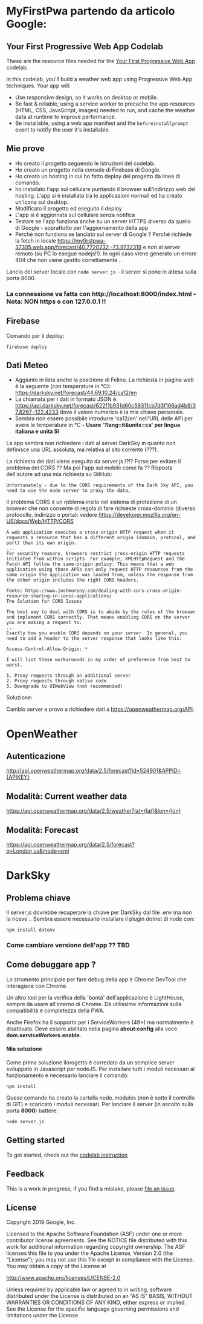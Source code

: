 # MyFirstPwa partendo da articolo Google:
## Your First Progressive Web App Codelab

These are the resource files needed for the
[Your First Progressive Web App][codelab] codelab.

In this codelab, you'll  build a weather web app using Progressive Web App
techniques. Your app will:

* Use responsive design, so it works on desktop or mobile.
* Be fast & reliable, using a service worker to precache the app resources
  (HTML, CSS, JavaScript, images) needed to run, and cache the weather data
  at runtime to improve performance.
* Be installable, using a web app manifest and the `beforeinstallprompt` event
  to notify the user it's installable.

## Mie prove
* Ho creato il progetto seguendo le istruzioni del codelab.
* Ho creato un progetto nella console di Firebase di Google.
* Ho creato un hosting in cui ho fatto deploy del progetto da linea di comando.
* ho installato l'app sul cellulare puntando il browser sull'indirizzo web del hosting. L'app si è installata tra le applicazioni normali ed ha creato un'icona sul desktop.
* Modificato il progetto ed eseguito il deploy
* L'app si è aggiornata sul cellulare senza notifica
* Testare se l'app funziona anche su un server HTTPS diverso da quello di Google - soprattutto per l'aggiornamento della app
* Perchè non funziona se lanciato sul server di Google ? Perchè richiede la fetch in locale https://myfirstpwa-37305.web.app/forecast/40.7720232,-73.9732319 e non al server remoto (su PC lo esegue nodejs!!). 
In ogni caso viene generato un errore 404 che non viene gestito correttamente ..

Lancio del server locale con ```node server.js``` - il server si pone in attesa sulla porta 8000.

### La connessione va fatta con http://localhost:8000/index.html - Nota: NON https o con 127.0.0.1 !!


## Firebase

Comando per il deploy:

```
firebase deploy
```

## Dati Meteo
* Aggiunto in lista anche la posizione di Felino. La richiesta in pagina web è la seguente (con temperature in °C):
https://darksky.net/forecast/44.69,10.24/ca12/en
* La chiamata per i dati in formato JSON è: https://api.darksky.net/forecast/622f1b931d60c59311cb7d3f166ad4b8/37.8267,-122.4233 dove il valore numerico è la mia chiave personale.
* Sembra non essere possibile introdurre 'ca12/en' nell'URL delle API per avere le temperature in °C - **Usare '?lang=it&units=ca' per lingua italiana e unità SI**


La app sembra non richiedere i dati al server DarkSky in quanto non definisce una URL assoluta, ma relativa al sito corrente (???).

La richiesta dei dati viene eseguita da server.js !?!? Forse per evitare il problema del CORS ?? Ma poi l'app sul mobile come fa ??
Risposta dell'autore ad una mia richiesta su GitHub:
```
Unfortunately - due to the CORS requirements of the Dark Sky API, you need to use the node server to proxy the data.
```

Il problema CORS è un rpblema insito nel sistema di protezione di un browser che non consente di regola di fare richieste cross-dominio (diverso protocollo, indirizzo o porta): vedere https://developer.mozilla.org/en-US/docs/Web/HTTP/CORS
```
A web application executes a cross-origin HTTP request when it requests a resource that has a different origin (domain, protocol, and port) than its own origin.
...
For security reasons, browsers restrict cross-origin HTTP requests initiated from within scripts. For example, XMLHttpRequest and the Fetch API follow the same-origin policy. This means that a web application using those APIs can only request HTTP resources from the same origin the application was loaded from, unless the response from the other origin includes the right CORS headers.

```

```
Fonte: https://www.joshmorony.com/dealing-with-cors-cross-origin-resource-sharing-in-ionic-applications/
The Solution for CORS Issues

The best way to deal with CORS is to abide by the rules of the browser and implement CORS correctly. That means enabling CORS on the server you are making a request to.
...
Exactly how you enable CORS depends on your server. In general, you need to add a header to the server response that looks like this:

Access-Control-Allow-Origin: *

I will list these workarounds in my order of preference from best to worst.

1. Proxy requests through an additional server
2. Proxy requests through native code
3. Downgrade to UIWebView (not recommended)

```

Soluzione:

Cambio server e provo a richiedere dati a https://openweathermap.org/API.

# OpenWeather
## Autenticazione
http://api.openweathermap.org/data/2.5/forecast?id=524901&APPID={APIKEY} 

## Modalità: Current weather data
https://api.openweathermap.org/data/2.5/weather?lat={lat}&lon={lon} 

## Modalità: Forecast
https://api.openweathermap.org/data/2.5/forecast?q=London,us&mode=xml


# DarkSky

## Problema chiave
Il server.js dovrebbe recuperare la chiave per DarkSky dal file .env ma non la riceve ..
Sembra essere necessario installare il plugin dotnet di node con:
```
npm install dotenv
```

### Come cambiare versione dell'app ?? TBD


## Come debuggare app ?
Lo strumento principale per fare debug della app è Chrome DevTool che interagisce con Chrome.

Un altro tool per la verifica della 'bontà' dell'applicazione è LightHouse, sempre da usare all'interno di Chrome. Dà utilissime informazioni sulla compatibilità e completezza della PWA.

Anche Firefox ha il supporto per i ServiceWorkers (49+) ma normalmente è disattivato. Deve essere abilitato nella pagina **about:config** alla voce **dom.serviceWorkers.enable**.

#### Mia soluzione
Come prima soluzione ilorogetto è corredato da un semplice server sviluppato in Javascript per nodeJS.
Per installare tutti i moduli necessari al funzionamento è necessario lanciare il comando:
```
npm install
```
Queso comando ha creato la cartella node_modules (non è sotto il controllo di GIT) e scaricato i moduli necessari. 
Per lanciare il server (in ascolto sulla porta **8000**) battere:
```
node server.js
```



## Getting started

To get started, check out the [codelab instruction][codelab]


## Feedback

This is a work in progress, if you find a mistake, please [file an issue][git-issue].


## License

Copyright 2019 Google, Inc.

Licensed to the Apache Software Foundation (ASF) under one or more contributor
license agreements. See the NOTICE file distributed with this work for
additional information regarding copyright ownership. The ASF licenses this
file to you under the Apache License, Version 2.0 (the “License”); you may not
use this file except in compliance with the License. You may obtain a copy of
the License at

http://www.apache.org/licenses/LICENSE-2.0

Unless required by applicable law or agreed to in writing, software distributed
under the License is distributed on an “AS IS” BASIS, WITHOUT WARRANTIES OR
CONDITIONS OF ANY KIND, either express or implied. See the License for the
specific language governing permissions and limitations under the License.


[codelab]: https://codelabs.developers.google.com/codelabs/your-first-pwapp/
[git-issue]: https://github.com/googlecodelabs/your-first-pwapp/issues
